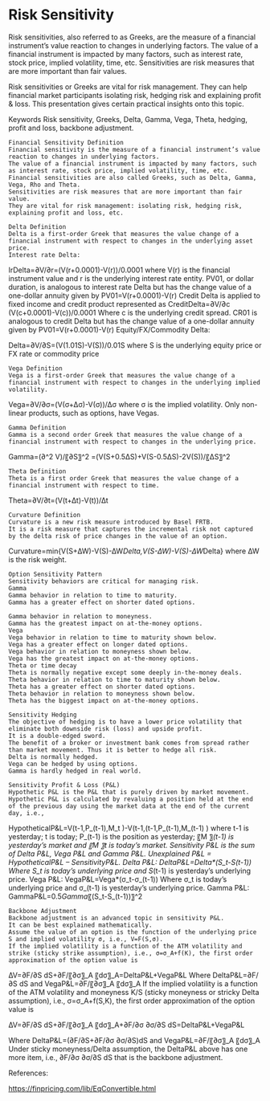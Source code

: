 # Risk Sensitivity 

Risk sensitivities, also referred to as Greeks, are the measure of a financial instrument’s value reaction to changes in underlying factors. The value of a financial instrument is impacted by many factors, such as interest rate, stock price, implied volatility, time, etc. Sensitivities are risk measures that are more important than fair values. 

Risk sensitivities or Greeks are vital for risk management. They can help financial market participants isolating risk, hedging risk and explaining profit & loss. This presentation gives certain practical insights onto this topic. 

Keywords
Risk sensitivity, Greeks, Delta, Gamma, Vega, Theta, hedging, profit and loss, backbone adjustment.


	Financial Sensitivity Definition
	Financial sensitivity is the measure of a financial instrument’s value reaction to changes in underlying factors.
	The value of a financial instrument is impacted by many factors, such as interest rate, stock price, implied volatility, time, etc.
	Financial sensitivities are also called Greeks, such as Delta, Gamma, Vega, Rho and Theta.
	Sensitivities are risk measures that are more important than fair value.
	They are vital for risk management: isolating risk, hedging risk, explaining profit and loss, etc.

	Delta Definition
	Delta is a first-order Greek that measures the value change of a financial instrument with respect to changes in the underlying asset price.
	Interest rate Delta:
IrDelta=∂V/∂r=(V(r+0.0001)-V(r))/0.0001
where V(r) is the financial instrument value and r is the underlying interest rate entity.
	PV01, or dollar duration, is analogous to interest rate Delta but has the change value of a one-dollar annuity given by
PV01=V(r+0.0001)-V(r)
	Credit Delta is applied to fixed income and credit product represented as
CreditDelta=∂V/∂c  (V(c+0.0001)-V(c))/0.0001
Where c is the underlying credit spread.
	CR01 is analogous to credit Delta but has the change value of a one-dollar annuity given by
PV01=V(r+0.0001)-V(r)
	Equity/FX/Commodity Delta:

Delta=∂V/∂S=(V(1.01S)-V(S))/0.01S
where S is the underlying equity price or FX rate or commodity price

	Vega Definition
	Vega is a first-order Greek that measures the value change of a financial instrument with respect to changes in the underlying implied volatility.
Vega=∂V/∂σ=(V(σ+∆σ)-V(σ))/∆σ
where σ is the implied volatility.
	Only non-linear products, such as options, have Vegas.

	Gamma Definition
	Gamma is a second order Greek that measures the value change of a financial instrument with respect to changes in the underlying price.

Gamma=(∂^2 V)/〖∂S〗^2 =(V(S+0.5∆S)+V(S-0.5∆S)-2V(S))/〖∆S〗^2 

	Theta Definition
	Theta is a first order Greek that measures the value change of a financial instrument with respect to time.

Theta=∂V/∂t=(V(t+∆t)-V(t))/∆t

	Curvature Definition
	Curvature is a new risk measure introduced by Basel FRTB.
	It is a risk measure that captures the incremental risk not captured by the delta risk of price changes in the value of an option.

Curvature=min{V(S+∆W)-V(S)-∆W*Delta,V(S-∆W)-V(S)-∆W*Delta}
where ∆W is the risk weight.

	Option Sensitivity Pattern
	Sensitivity behaviors are critical for managing risk. 
	Gamma
	Gamma behavior in relation to time to maturity.
	Gamma has a greater effect on shorter dated options.
 
	Gamma behavior in relation to moneyness.
	Gamma has the greatest impact on at-the-money options.
	Vega
	Vega behavior in relation to time to maturity shown below.
	Vega has a greater effect on longer dated options.
	Vega behavior in relation to moneyness shown below.
	Vega has the greatest impact on at-the-money options.
	Theta or time decay
	Theta is normally negative except some deeply in-the-money deals.
	Theta behavior in relation to time to maturity shown below.
	Theta has a greater effect on shorter dated options.
	Theta behavior in relation to moneyness shown below.
	Theta has the biggest impact on at-the-money options.

	Sensitivity Hedging
	The objective of hedging is to have a lower price volatility that eliminate both downside risk (loss) and upside profit. 
	It is a double-edged sword.
	The benefit of a broker or investment bank comes from spread rather than market movement. Thus it is better to hedge all risk.
	Delta is normally hedged.
	Vega can be hedged by using options.
	Gamma is hardly hedged in real world.

	Sensitivity Profit & Loss (P&L)
	Hypothetic P&L is the P&L that is purely driven by market movement.
	Hypothetic P&L is calculated by revaluing a position held at the end of the previous day using the market data at the end of the current day, i.e.,
HypotheticalP&L=V(t-1,P_(t-1),M_t )-V(t-1,(t-1,P_(t-1),M_(t-1) )
where t-1 is yesterday;  t is today; P_(t-1) is the position as yesterday;  〖M 〗_(t-1) is yesterday’s market and  〖M 〗_t is today’s market.
	Sensitivity P&L is the sum of Delta P&L, Vega P&L and Gamma P&L.
	Unexplained P&L = HypotheticalP&L – SensitivityP&L.
	Delta P&L:
DeltaP&L=Delta*(S_t-S_(t-1))
Where S_t is today’s underlying price and S_(t-1) is yesterday’s underlying price.
	Vega P&L:
VegaP&L=Vega*(σ_t-σ_(t-1))
Where σ_t is today’s underlying price and σ_(t-1) is yesterday’s underlying price.
	Gamma P&L:
GammaP&L=0.5*Gamma*〖(S_t-S_(t-1))〗^2

	Backbone Adjustment
	Backbone adjustment is an advanced topic in sensitivity P&L.
	It can be best explained mathematically.
	Assume the value of an option is the function of the underlying price S and implied volatility σ, i.e., V=F(S,σ).
	If the implied volatility is a function of the ATM volatility and strike (sticky strike assumption), i.e., σ=σ_A+f(K), the first order approximation of the option value is
∆V=∂F/∂S dS+∂F/〖∂σ〗_A  〖dσ〗_A=DeltaP&L+VegaP&L
Where DeltaP&L=∂F/∂S dS and VegaP&L=∂F/〖∂σ〗_A  〖dσ〗_A
	If the implied volatility is a function of the ATM volatility and moneyness K/S (sticky moneyness or stricky Delta assumption), i.e., σ=σ_A+f(S,K), the first order approximation of the option value is

∆V=∂F/∂S dS+∂F/〖∂σ〗_A  〖dσ〗_A+∂F/∂σ  ∂σ/∂S dS=DeltaP&L+VegaP&L

Where DeltaP&L=(∂F/∂S+∂F/∂σ  ∂σ/∂S)dS and VegaP&L=∂F/〖∂σ〗_A  〖dσ〗_A
	Under sticky moneyness/Delta assumption, the DeltaP&L above has one more item, i.e., ∂F/∂σ  ∂σ/∂S dS that is the backbone adjustment.



References:

https://finpricing.com/lib/EqConvertible.html
